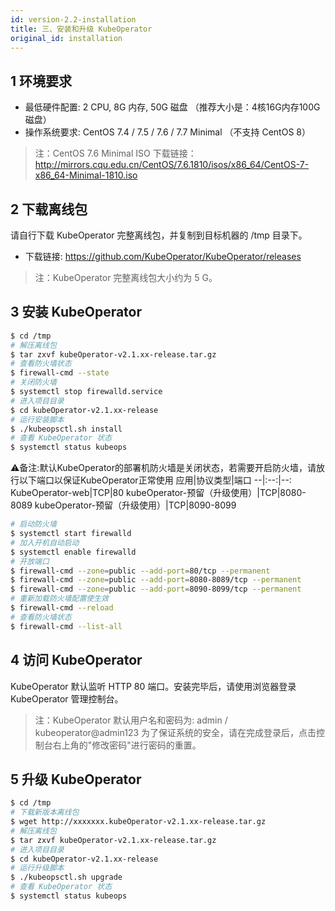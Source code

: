 ```yaml
---
id: version-2.2-installation
title: 三、安装和升级 KubeOperator
original_id: installation
---
```


## 1 环境要求

-  最低硬件配置: 2 CPU, 8G 内存, 50G 磁盘 （推荐大小是：4核16G内存100G磁盘）
-  操作系统要求: CentOS 7.4 / 7.5 / 7.6 / 7.7 Minimal  （不支持 CentOS 8）

> 注：CentOS 7.6 Minimal ISO 下载链接：http://mirrors.cqu.edu.cn/CentOS/7.6.1810/isos/x86_64/CentOS-7-x86_64-Minimal-1810.iso

## 2 下载离线包

请自行下载 KubeOperator 完整离线包，并复制到目标机器的 /tmp 目录下。

-  下载链接: https://github.com/KubeOperator/KubeOperator/releases

> 注：KubeOperator 完整离线包大小约为 5 G。

## 3 安装 KubeOperator

``` bash
$ cd /tmp
# 解压离线包
$ tar zxvf kubeOperator-v2.1.xx-release.tar.gz
# 查看防火墙状态
$ firewall-cmd --state
# 关闭防火墙
$ systemctl stop firewalld.service
# 进入项目目录
$ cd kubeOperator-v2.1.xx-release
# 运行安装脚本
$ ./kubeopsctl.sh install
# 查看 KubeOperator 状态
$ systemctl status kubeops
```

⚠️备注:默认KubeOperator的部署机防火墙是关闭状态，若需要开启防火墙，请放行以下端口以保证KubeOperator正常使用
应用|协议类型|端口
--|:--:|--:
KubeOperator-web|TCP|80
kubeOperator-预留（升级使用）|TCP|8080-8089
kubeOperator-预留（升级使用）|TCP|8090-8099
```bash
# 启动防火墙
$ systemctl start firewalld
# 加入开机自动启动
$ systemctl enable firewalld
# 开放端口
$ firewall-cmd --zone=public --add-port=80/tcp --permanent
$ firewall-cmd --zone=public --add-port=8080-8089/tcp --permanent
$ firewall-cmd --zone=public --add-port=8090-8099/tcp --permanent
# 重新加载防火墙配置使生效
$ firewall-cmd --reload
# 查看防火墙状态
$ firewall-cmd --list-all
```
## 4 访问 KubeOperator

KubeOperator 默认监听 HTTP 80 端口。安装完毕后，请使用浏览器登录 KubeOperator 管理控制台。

> 注：KubeOperator 默认用户名和密码为: admin / kubeoperator@admin123
> 为了保证系统的安全，请在完成登录后，点击控制台右上角的"修改密码"进行密码的重置。

## 5 升级 KubeOperator

``` bash
$ cd /tmp
# 下载新版本离线包
$ wget http://xxxxxxx.kubeOperator-v2.1.xx-release.tar.gz
# 解压离线包
$ tar zxvf kubeOperator-v2.1.xx-release.tar.gz
# 进入项目目录
$ cd kubeOperator-v2.1.xx-release
# 运行升级脚本
$ ./kubeopsctl.sh upgrade
# 查看 KubeOperator 状态
$ systemctl status kubeops
```
